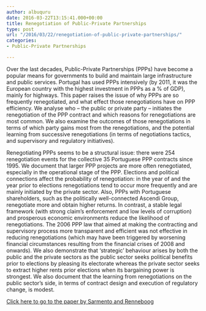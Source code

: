 ```yaml
---
author: albuquru
date: 2016-03-22T13:15:41.000+00:00
title: Renegotiation of Public-Private Partnerships
type: post
url: "/2016/03/22/renegotiation-of-public-private-partnerships/"
categories:
- Public-Private Partnerships

---
```

Over the last decades, Public-Private Partnerships (PPPs) have become a popular means for governments to build and maintain large infrastructure and public services. Portugal has used PPPs intensively (by 2011, it was the European country with the highest investment in PPPs as a % of GDP), mainly for highways. This paper raises the issue of why PPPs are so frequently renegotiated, and what effect those renegotiations have on PPP efficiency. We analyse who – the public or private party – initiates the renegotiation of the PPP contract and which reasons for renegotiations are most common. We also examine the outcomes of those renegotiations in terms of which party gains most from the renegotiations, and the potential learning from successive renegotiations (in terms of negotiations tactics, and supervisory and regulatory initiatives).




Renegotiating PPPs seems to be a structural issue: there were 254 renegotiation events for the collective 35 Portuguese PPP contracts since 1995. We document that larger PPP projects are more often renegotiated, especially in the operational stage of the PPP. Elections and political connections affect the probability of renegotiation: in the year of and the year prior to elections renegotiations tend to occur more frequently and are mainly initiated by the private sector. Also, PPPs with Portuguese shareholders, such as the politically well-connected Ascendi Group, renegotiate more and obtain higher returns. In contrast, a stable legal framework (with strong claim’s enforcement and low levels of corruption) and prosperous economic environments reduce the likelihood of renegotiations. The 2006 PPP law that aimed at making the contracting and supervisory process more transparent and efficient was not effective in reducing renegotiations (which may have been triggered by worsening financial circumstances resulting from the financial crises of 2008 and onwards). We also demonstrate that ‘strategic’ behaviour arises by both the public and the private sectors as the public sector seeks political benefits prior to elections by pleasing its electorate whereas the private sector seeks to extract higher rents prior elections when its bargaining power is strongest. We also document that the learning from renegotiations on the public sector’s side, in terms of contract design and execution of regulatory change, is modest.


[Click here to go to the paper by Sarmento and Renneboog](http://papers.ssrn.com/sol3/papers.cfm?abstract_id=2737858)